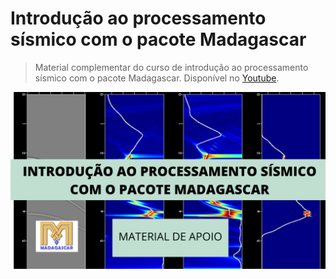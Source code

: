 # Introdução ao processamento sísmico com o pacote Madagascar

> Material complementar do curso de introdução ao processamento sísmico com o pacote Madagascar. Disponível no [Youtube](https://www.youtube.com/watch?v=m08qFF0Kv_E&list=PLLCFxfe9wkl9k6CDPEEC3ngxuMCHPrc_Z&index=4).

<img src="https://github.com/Geofisicando/Madagascar/blob/main/intro_madagascar.png" width=1000>
